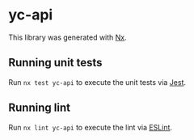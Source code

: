 # yc-api

This library was generated with [Nx](https://nx.dev).

## Running unit tests

Run `nx test yc-api` to execute the unit tests via [Jest](https://jestjs.io).

## Running lint

Run `nx lint yc-api` to execute the lint via [ESLint](https://eslint.org/).
